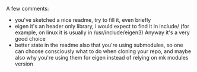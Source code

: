 A few comments:
 - you've sketched a nice readme, try to fill it, even briefly
 - eigen it's an header only library, i would expect to find it in include/ (for example, on linux it is usually in /usr/include/eigen3)  Anyway it's a very good choice
 - better state in the readme also that you're using submodules, so one can choose consciously what to do when cloning your repo, and maybe also why you're using them for eigen instead of relying on mk modules version

